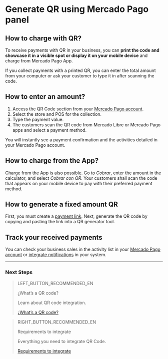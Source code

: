 # Generate QR using Mercado Pago panel

## How to charge with QR?


To receive payments with QR in your business, you can **print the code and showcase it in a visible spot or display it on your mobile device** and charge from Mercado Pago App.

If you collect payments with a printed QR, you can enter the total amount from your computer or ask your customer to type it in after scanning the code.

## How to enter an amount?

1. Access the QR Code section from your [Mercado Pago account](https://www.mercadopago.com.ar/qr-code/amount).
2. Select the store and POS for the collection. 
3. Type the payment value.
4. The customers scan the QR code from Mercado Libre or Mercado Pago apps and select a payment method.

You will instantly see a payment confirmation and the activities detailed in your Mercado Pago account.

## How to charge from the App?

Charge from the App is also possible. Go to *Cobrar*, enter the amount in the calculator, and select *Cobrar con QR*.  Your customers shall scan the code that appears on your mobile device to pay with their preferred payment method.

## How to generate a fixed amount QR

First, you must create a [payment link](https://www.mercadopago.com.ar/tools/create). Next, generate the QR code by copying and pasting the link into a QR generator tool. 

## Track your received payments

You can check your business sales in the activity list in your [Mercado Pago account](https://www.mercadopago[FAKER][URL][DOMAIN]/activities) or [integrate notifications](/developers/en/guides/notifications/ipn/introduction) in your system.



---
### Next Steps

> LEFT_BUTTON_RECOMMENDED_EN
>
> ¿What’s a QR code?
>
> Learn about QR code integration.
>
> [¿What’s a QR code?](/developers/en/guides/qr-code/introduction)


> RIGHT_BUTTON_RECOMMENDED_EN
>
> Requirements to integrate
>
> Everything you need to integrate QR Code.
>
> [Requirements to integrate](https://www.mercadopago[FAKER][URL][DOMAIN]/developers/en/docs/qr-code/pre-requisites)
